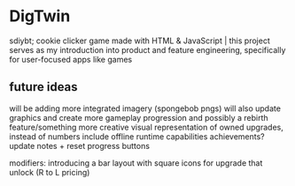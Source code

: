 # DigTwin
sdiybt; cookie clicker game made with HTML & JavaScript | this project serves as my introduction into product and feature engineering, specifically for user-focused apps like games


## future ideas
will be adding more integrated imagery (spongebob pngs)
will also update graphics and create more gameplay progression and possibly a rebirth feature/something more creative
visual representation of owned upgrades, instead of numbers
include offline runtime capabilities
achievements?
update notes + reset progress buttons

modifiers: introducing a bar layout with square icons for upgrade that unlock (R to L pricing)
